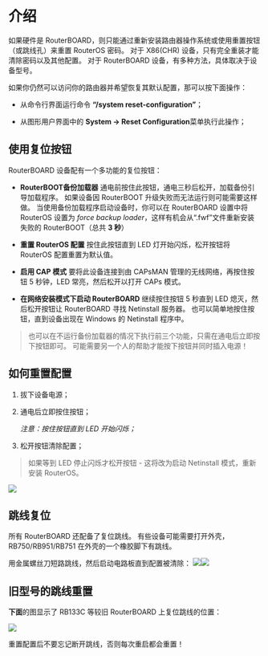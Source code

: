 # 介绍

如果硬件是 RouterBOARD，则只能通过重新安装路由器操作系统或使用重置按钮（或跳线孔）来重置 RouterOS 密码。 对于 X86(CHR) 设备，只有完全重装才能清除密码以及其他配置。 对于 RouterBOARD 设备，有多种方法，具体取决于设备型号。

如果你仍然可以访问你的路由器并希望恢复其默认配置，那可以按下面操作：

- 从命令行界面运行命令 **“/system reset-configuration”**；

- 从图形用户界面中的 **System -> Reset Configuration**菜单执行此操作；

## 使用复位按钮

RouterBOARD 设备配有一个多功能的复位按钮：

- **RouterBOOT备份加载器**
     通电前按住此按钮，通电三秒后松开，加载备份引导加载程序。 如果设备因 RouterBOOT 升级失败而无法运行则可能需要这样做。 当使用备份加载程序启动设备时，你可以在 RouterBOARD 设置中将 RouterOS 设置为 _force backup loader_，这样有机会从“.fwf”文件重新安装失败的 RouterBOOT（总共 **3 秒**）

- **重置 RouterOS 配置**
     按住此按钮直到 LED 灯开始闪烁，松开按钮将 RouterOS 配置重置为默认值。

- **启用 CAP 模式**
     要将此设备连接到由 CAPsMAN 管理的无线网络，再按住按钮 5 秒钟，LED 常亮，然后松开以打开 CAPs 模式。

- **在网络安装模式下启动 RouterBOARD**
     继续按住按钮 5 秒直到 LED 熄灭，然后松开按钮让 RouterBOARD 寻找 Netinstall 服务器。 也可以简单地按住按钮，直到设备出现在 Windows 的 Netinstall 程序中。

> 也可以在不运行备份加载器的情况下执行前三个功能，只需在通电后立即按下按钮即可。 可能需要另一个人的帮助才能按下按钮并同时插入电源！

## 如何重置配置

1) 拔下设备电源；

2) 通电后立即按住按钮；

     _注意：按住按钮直到 LED 开始闪烁；_

3) 松开按钮清除配置；

> 如果等到 LED 停止闪烁才松开按钮 - 这将改为启动 Netinstall 模式，重新安装 RouterOS。

![](https://help.mikrotik.com/docs/download/attachments/24805498/262_hi_res.png?version=1&modificationDate=1587634648643&api=v2)

## 跳线复位

所有 RouterBOARD 还配备了复位跳线。 有些设备可能需要打开外壳，RB750/RB951/RB751 在外壳的一个橡胶脚下有跳线。

用金属螺丝刀短路跳线，然后启动电路板直到配置被清除： 
![](https://help.mikrotik.com/docs/download/attachments/24805498/Resethole.jpg?version=1&modificationDate=1587635038753&api=v2)![](https://help.mikrotik.com/docs/download/attachments/24805498/Passw.jpg?version=1&modificationDate=1587635043758&api=v2)  

## 旧型号的跳线重置

**下面**的图显示了 RB133C 等较旧 RouterBOARD 上复位跳线的位置：

![](https://help.mikrotik.com/docs/download/attachments/24805498/CRW_5184.jpg?version=1&modificationDate=1587635093645&api=v2)  

重置配置后不要忘记断开跳线，否则每次重启都会重置！
